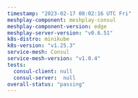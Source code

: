 ```yaml
---
timestamp: "2023-02-17 08:02:16 UTC Fri"
meshplay-component: meshplay-consul
meshplay-component-version: edge
meshplay-server-version: "v0.6.51"
k8s-distro: minikube
k8s-version: "v1.25.3"
service-mesh: Consul
service-mesh-version: "v1.0.4"
tests:
  consul-client: null
  consul-server:  null
overall-status: "passing"
---
```


